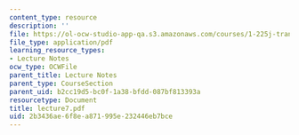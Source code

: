 ```yaml
---
content_type: resource
description: ''
file: https://ol-ocw-studio-app-qa.s3.amazonaws.com/courses/1-225j-transportation-flow-systems-fall-2002/2b3436ae6f8ea871995e232446eb7bce_lecture7.pdf
file_type: application/pdf
learning_resource_types:
- Lecture Notes
ocw_type: OCWFile
parent_title: Lecture Notes
parent_type: CourseSection
parent_uid: b2cc19d5-bc0f-1a38-bfdd-087bf813393a
resourcetype: Document
title: lecture7.pdf
uid: 2b3436ae-6f8e-a871-995e-232446eb7bce
---
```

